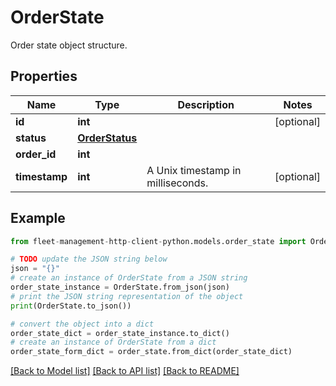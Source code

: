 # OrderState

Order state object structure.

## Properties

Name | Type | Description | Notes
------------ | ------------- | ------------- | -------------
**id** | **int** |  | [optional] 
**status** | [**OrderStatus**](OrderStatus.md) |  | 
**order_id** | **int** |  | 
**timestamp** | **int** | A Unix timestamp in milliseconds. | [optional] 

## Example

```python
from fleet-management-http-client-python.models.order_state import OrderState

# TODO update the JSON string below
json = "{}"
# create an instance of OrderState from a JSON string
order_state_instance = OrderState.from_json(json)
# print the JSON string representation of the object
print(OrderState.to_json())

# convert the object into a dict
order_state_dict = order_state_instance.to_dict()
# create an instance of OrderState from a dict
order_state_form_dict = order_state.from_dict(order_state_dict)
```
[[Back to Model list]](../README.md#documentation-for-models) [[Back to API list]](../README.md#documentation-for-api-endpoints) [[Back to README]](../README.md)


